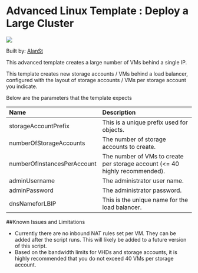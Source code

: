 # Advanced Linux Template : Deploy a Large Cluster

<a href="https://portal.azure.com/#create/Microsoft.Template/uri/https%3A%2F%2Fraw.githubusercontent.com%2FAlanSt%2Fazure-quickstart-templates%2Fmaster%2Flarge-cluster%2Fazuredeploy_nonat.json" target="_blank">
    <img src="http://azuredeploy.net/deploybutton.png"/>
</a>

Built by: [AlanSt](https://github.com/AlanSt)

This advanced template creates a large number of VMs behind a single IP.  

This template creates new storage accounts / VMs behind a load balancer, configured with the layout of storage accounts / VMs per storage account you indicate.

Below are the parameters that the template expects

| Name   | Description    |
|:--- |:---|
| storageAccountPrefix  | This is a unique prefix used for objects. |
| numberOfStorageAccounts  | The number of storage accounts to create. |
| numberOfInstancesPerAccount  | The number of VMs to create per storage account (<= 40 highly recommended). |
| adminUsername | The administrator user name. |
| adminPassword | The administrator password. |
| dnsNameforLBIP | This is the unique name for the load balancer. |

##Known Issues and Limitations
- Currently there are no inbound NAT rules set per VM.  They can be added after the script runs.  This will likely be added to a future version of this script.
- Based on the bandwidth limits for VHDs and storage accounts, it is highly recommended that you do not exceed 40 VMs per storage account.
